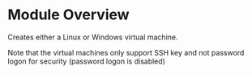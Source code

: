 # Module Overview

Creates either a Linux or Windows virtual machine.

Note that the virtual machines only support SSH key and not password logon for security (password logon is disabled)